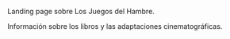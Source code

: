 Landing page sobre Los Juegos del Hambre.

Información sobre los libros y las adaptaciones cinematográficas.
